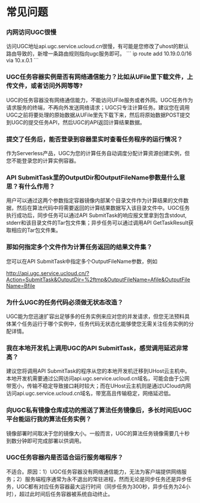 

# 常见问题

### 内网访问UGC很慢

访问UGC地址api.ugc.service.ucloud.cn很慢，有可能是您修改了uhost的默认路由导致的，新增一条路由规则指向ugc服务即可。
\`\`\` ip route add 10.19.0.0/16 via 10.x.0.1 \`\`\`

### UGC任务容器实例是否有网络通信能力？比如从UFile里下载文件，上传文件，或者访问外网等等?

UGC的任务容器没有网络通信能力，不能访问UFile服务或者外网。UGC任务作为请求服务的终端，不再向外发送网络请求；UGC只专注计算任务。建议您在调用UGC之前将要处理的原始数据从UFile里先下载下来，然后将原始数据POST提交到UGC的提交任务API，然后UGC的API返回计算结果数据。

### 提交了任务后，能否登录到容器里实时查看任务程序的运行情况？

作为Serverless产品，UGC为您的计算任务自动调度分配计算资源创建实例，但您不能登录您的计算实例容器。

### API SubmitTask里的OutputDir和OutputFileName参数是什么意思？有什么作用？

用户可以通过这两个参数指定容器镜像内部某个目录文件作为计算结果的文件数据，然后在算法代码中将需要返回的计算结果数据写入该目录文件中。UGC任务执行成功后，同步任务可以通过API
SubmitTask的响应报文里拿到包含stdout, stderr和该目录文件的Tar包文件集；异步任务可以通过调用API
GetTaskResult获取相应的Tar包文件集。

### 那如何指定多个文件作为计算任务返回的结果文件集？

您可以在API SubmitTask中指定多个OutputFileName参数，例如

<http://api.ugc.service.ucloud.cn/?Action=SubmitTask&OutputDir=%2ftmp&OutputFileName=Afile&OutputFileName=Bfile>

### 为什么UGC的任务代码必须做无状态改造？

UGC能为您迅速扩容出足够多的任务实例来应对您的并发请求，但您无法预料具体某个任务运行于哪个实例中，任务代码无状态化能够使您无需关注任务实例的分配详情。

### 我在本地开发机上调用UGC的API SubmitTask，感觉调用延迟非常高？

建议您将调用API
SubmitTask的程序从您的本地开发机迁移到UHost云主机中。本地开发机需要通过公网访问api.ugc.service.ucloud.cn域名，可能会由于公网带宽小，传输不稳定导致接口耗时较大；而在UHost云主机则是通过UCloud内网访问api.ugc.service.ucloud.cn域名，带宽高且传输稳定，网络延迟低。

### 向UGC私有镜像仓库成功的推送了算法任务镜像后，多长时间后UGC平台能运行我的算法任务实例？

镜像部署时间取决于您的镜像大小。一般而言，UGC的算法任务镜像需要几十秒到数分钟即可完成部署以供调用。

### UGC任务容器内是否适合运行服务端程序？

不适合。原因：1）UGC任务容器没有网络通信能力，无法为客户端提供网络服务；2）服务端程序通常为永不退出的常驻进程，然而无论是同步任务还是异步任务，UGC都有对应任务容器最大运行时间（同步任务为300秒，异步任务为24小时），超过此时间后任务容器被系统自动终止。
